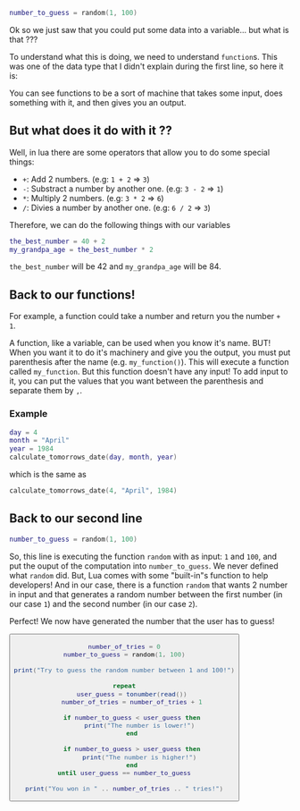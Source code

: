 ```lua
number_to_guess = random(1, 100)
```

Ok so we just saw that you could put some data into a variable... but what is that ???

To understand what this is doing, we need to understand `function`s. This was one of the data type that I didn't explain during the first line, so here it is:

You can see functions to be a sort of machine that takes some input, does something with it, and then gives you an output.

## But what does it do with it ??

Well, in lua there are some operators that allow you to do some special things:

- `+`: Add 2 numbers. (e.g: `1 + 2` => `3`)
- `-`: Substract a number by another one. (e.g: `3 - 2` => `1`)
- `*`: Multiply 2 numbers. (e.g: `3 * 2` => `6`)
- `/`: Divies a number by another one. (e.g: `6 / 2` => `3`)

Therefore, we can do the following things with our variables
```lua
the_best_number = 40 + 2
my_grandpa_age = the_best_number * 2
```

`the_best_number` will be 42 and `my_grandpa_age` will be 84.

## Back to our functions!

For example, a function could take a number and return you the number `+ 1`.

A function, like a variable, can be used when you know it's name. BUT! When you want it to do it's machinery and give you the output, you must put parenthesis after the name (e.g. `my_function()`). This will execute a function called `my_function`. But this function doesn't have any input! To add input to it, you can put the values that you want between the parenthesis and separate them by `,`.

### Example

```lua
day = 4
month = "April"
year = 1984
calculate_tomorrows_date(day, month, year)
```
which is the same as
```lua
calculate_tomorrows_date(4, "April", 1984)
```

## Back to our second line

```lua
number_to_guess = random(1, 100)
```

So, this line is executing the function `random` with as input: `1` and `100`, and put the ouput of the computation into `number_to_guess`. We never defined what `random` did. But, Lua comes with some "built-in"s function to help developers! And in our case, there is a function `random` that wants 2 number in input and that generates a random number between the first number (in our case `1`) and the second number (in our case `2`).

Perfect! We now have generated the number that the user has to guess!




<button id="toggle-code" class="lua-button"/>

<div id="hidden-code">

```lua
number_of_tries = 0
number_to_guess = random(1, 100)

print("Try to guess the random number between 1 and 100!")

repeat
	user_guess = tonumber(read())
	number_of_tries = number_of_tries + 1

	if number_to_guess < user_guess then
		print("The number is lower!")
	end

	if number_to_guess > user_guess then
		print("The number is higher!")
	end
until user_guess == number_to_guess

print("You won in " .. number_of_tries .. " tries!")
```

</div>

